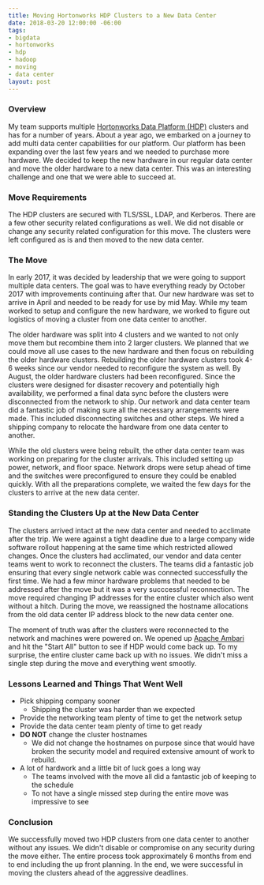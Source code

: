 ```yaml
---
title: Moving Hortonworks HDP Clusters to a New Data Center
date: 2018-03-20 12:00:00 -06:00
tags:
- bigdata
- hortonworks
- hdp
- hadoop
- moving
- data center
layout: post
---
```


### Overview
My team supports multiple [Hortonworks Data Platform (HDP)](https://hortonworks.com/products/data-platforms/hdp/) clusters and has for a number of years. About a year ago, we embarked on a journey to add multi data center capabilities for our platform. Our platform has been expanding over the last few years and we needed to purchase more hardware. We decided to keep the new hardware in our regular data center and move the older hardware to a new data center. This was an interesting challenge and one that we were able to succeed at.

### Move Requirements
The HDP clusters are secured with TLS/SSL, LDAP, and Kerberos. There are a few other security related configurations as well. We did not disable or change any security related configuration for this move. The clusters were left configured as is and then moved to the new data center. 

### The Move
In early 2017, it was decided by leadership that we were going to support multiple data centers. The goal was to have everything ready by October 2017 with improvements continuing after that. Our new hardware was set to arrive in April and needed to be ready for use by mid May. While my team worked to setup and configure the new hardware, we worked to figure out logistics of moving a cluster from one data center to another.

The older hardware was split into 4 clusters and we wanted to not only move them but recombine them into 2 larger clusters. We planned that we could move all use cases to the new hardware and then focus on rebuilding the older hardware clusters. Rebuilding the older hardware clusters took 4-6 weeks since our vendor needed to reconfigure the system as well. By August, the older hardware clusters had been reconfigured. Since the clusters were designed for disaster recovery and potentially high availability, we performed a final data sync before the clusters were disconnected from the network to ship. Our network and data center team did a fantastic job of making sure all the necessary arrangements were made. This included disconnecting switches and other steps. We hired a shipping company to relocate the hardware from one data center to another. 

While the old clusters were being rebuilt, the other data center team was working on preparing for the cluster arrivals. This included setting up power, network, and floor space. Network drops were setup ahead of time and the switches were preconfigured to ensure they could be enabled quickly. With all the preparations complete, we waited the few days for the clusters to arrive at the new data center.

### Standing the Clusters Up at the New Data Center
The clusters arrived intact at the new data center and needed to acclimate after the trip. We were against a tight deadline due to a large company wide software rollout happening at the same time which restricted allowed changes. Once the clusters had acclimated, our vendor and data center teams went to work to reconnect the clusters. The teams did a fantastic job ensuring that every single network cable was connected successfully the first time. We had a few minor hardware problems that needed to be addressed after the move but it was a very succcessful reconnection. The move required changing IP addresses for the entire cluster which also went without a hitch. During the move, we reassigned the hostname allocations from the old data center IP address block to the new data center one.

The moment of truth was after the clusters were reconnected to the network and machines were powered on. We opened up [Apache Ambari](https://ambari.apache.org/) and hit the "Start All" button to see if HDP would come back up. To my surprise, the entire cluster came back up with no issues. We didn't miss a single step during the move and everything went smootly. 

### Lessons Learned and Things That Went Well
* Pick shipping company sooner
    * Shipping the cluster was harder than we expected
* Provide the networking team plenty of time to get the network setup
* Provide the data center team plenty of time to get ready
* **DO NOT** change the cluster hostnames
    * We did not change the hostnames on purpose since that would have broken the security model and required extensive amount of work to rebuild.
* A lot of hardwork and a little bit of luck goes a long way
    * The teams involved with the move all did a fantastic job of keeping to the schedule
    * To not have a single missed step during the entire move was impressive to see

### Conclusion
We successfully moved two HDP clusters from one data center to another without any issues. We didn't disable or compromise on any security during the move either. The entire process took approximately 6 months from end to end including the up front planning. In the end, we were successful in moving the clusters ahead of the aggressive deadlines.

